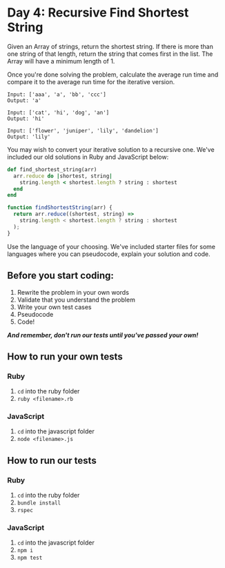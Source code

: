# Day 4: Recursive Find Shortest String

Given an Array of strings, return the shortest string. If there is more than one string of that length, return the string that comes first in the list. The Array will have a minimum length of 1.

Once you're done solving the problem, calculate the average run time and compare it to the average run time for the iterative version.

```
Input: ['aaa', 'a', 'bb', 'ccc']
Output: 'a'

Input: ['cat', 'hi', 'dog', 'an']
Output: 'hi'

Input: ['flower', 'juniper', 'lily', 'dandelion']
Output: 'lily'
```

You may wish to convert your iterative solution to a recursive one. We've included our old solutions in Ruby and JavaScript below:

```ruby
def find_shortest_string(arr)
  arr.reduce do |shortest, string|
    string.length < shortest.length ? string : shortest
  end
end
```

```javascript
function findShortestString(arr) {
  return arr.reduce((shortest, string) =>
    string.length < shortest.length ? string : shortest
  );
}
```

Use the language of your choosing. We've included starter files for some languages where you can pseudocode, explain your solution and code.

## Before you start coding:

1. Rewrite the problem in your own words
2. Validate that you understand the problem
3. Write your own test cases
4. Pseudocode
5. Code!

**_And remember, don't run our tests until you've passed your own!_**

## How to run your own tests

### Ruby

1. `cd` into the ruby folder
2. `ruby <filename>.rb`

### JavaScript

1. `cd` into the javascript folder
2. `node <filename>.js`

## How to run our tests

### Ruby

1. `cd` into the ruby folder
2. `bundle install`
3. `rspec`

### JavaScript

1. `cd` into the javascript folder
2. `npm i`
3. `npm test`
